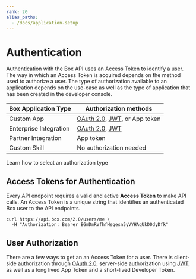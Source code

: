 ```yaml
---
rank: 20
alias_paths:
  - /docs/application-setup
---
```


# Authentication

Authentication with the Box API uses an Access Token to identify a user. The
way in which an Access Token is acquired depends on the method used to authorize
a user. The type of authorization available to an application depends on the
use-case as well as the type of application that has been created in the developer
console.

| Box Application Type   | Authorization methods                         |
| ---------------------- | --------------------------------------------- |
| Custom App             | [OAuth 2.0][oauth2], [JWT][jwt], or App token |
| Enterprise Integration | [OAuth 2.0][oauth2], [JWT][jwt]               |
| Partner Integration    | App token                                     |
| Custom Skill           | No authorization needed                       |

<CTA to="guide://authentication/select">
  Learn how to select an authorization type
</CTA>

## Access Tokens for Authentication

Every API endpoint requires a valid and active **Access Token** to make API
calls. An Access Token is a unique string that identifies an authenticated Box
user to the API endpoints.

```curl
curl https://api.box.com/2.0/users/me \
  -H "Authorization: Bearer EGmDmRVfhfHsqesn5yVYHAqUkD0dyDfk"
```

## User Authorization

There are a few ways to get an an Access Token for a user. There is
client-side authorization through [OAuth 2.0][oauth2], server-side authorization
using [JWT][jwt], as well as a long lived App Token and a short-lived Developer
Token.

[oauth2]: guide://authentication/oauth2
[jwt]: guide://authentication/jwt
